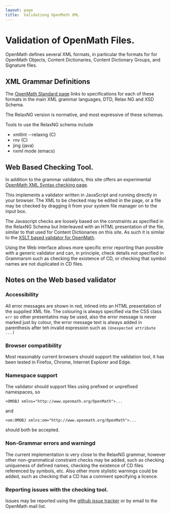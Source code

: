```yaml
---
layout: page
title:  Validationg OpenMath XML
---
```


# Validation of OpenMath Files.

OpenMath defines several XML formats, in particular the formats for for OpenMath Objects,
Content Dictionaries, Content Dictionary Groups, and Signature files.

## XML Grammar Definitions

The [OpenMath Standard page](/standard/om20-editors-draft/#schema) links to specifications for each of these formats 
in the main XML grammar languages, DTD, Relax NG and XSD Schema. 

The RelaxNG version is normative, and most expressive of these schemas. 

Tools to use the RelaxNG schema include

  * xmllint --relaxng (C)
  * rnv (C)
  * jing (java)
  * nxml mode (emacs)

## Web Based Checking Tool.
In addition to the grammar validators, this site offers an experimental
[OpenMath XML Syntax checking page](/check.html).

This implements a validator written in JavaScript and running directly in your browser.
The XML to be checked may be edited in the page, or a file may be checked by dragging it 
from your system file manager on to the input box.

The Javascript checks are loosely based on the constraints as specified in the RelaxNG Schema but
Interleaved with an HTML presentation of the file, similar to that used for Content Dictionaries
on this site. As such it is similar to the
[XSLT based validator for OpenMath](https://github.com/OpenMath/CDSs/lib/xsl/omvalidate.xsl).

Using the Web interface allows more specific error reporting than possible with a generic validator
and can, in principle, check details not specified in Grammarsm such as checking the existence of CD, or checking that symbol 
names are not duplicated in CD files.


## Notes on the Web based validator
### Accessibility
All error messages are shown in red, inlined into an HTML presentation of the supplied XML file.
The colouring is always specified via the CSS class `err` so other presentatins may be used, also the 
error message is never marked just by colour, the error message text is always added in parenthesis after teh 
invalid expression such as `(Unexpected attribute ...)`

### Browser compatibility
Most reasonably current browsers should support the validation tool, it has been tested in Firefox,
Chrome, Internet Explorer and Edge.

### Namespace support
The validator should support files using prefixed or unprefixed namespaces, so 

`<OMOBJ xmlns="http://www.openmath.org/OpenMath">...` 

and 

`<om:OMOBJ xmlns:om="http://www.openmath.org/OpenMath">...`

should both be accepted.

### Non-Grammar errors and warningd
The current implementation is very close to the RelaxNG grammar,
however other non-grammatical constraint checks may be added, such as checking uniqueness of defined names, 
checking the existence of CD files referenced by symbols, etc. Also other more stylistic warnings could be added,
such as checking that a CD has a comment specifying a licence.

### Reporting issues with the checking tool.
Issues may be reported using the [github issue tracker](https://github.com/OpenMath/OpenMath.github.io/issues)
or by email to the OpenMath mail list.

 
